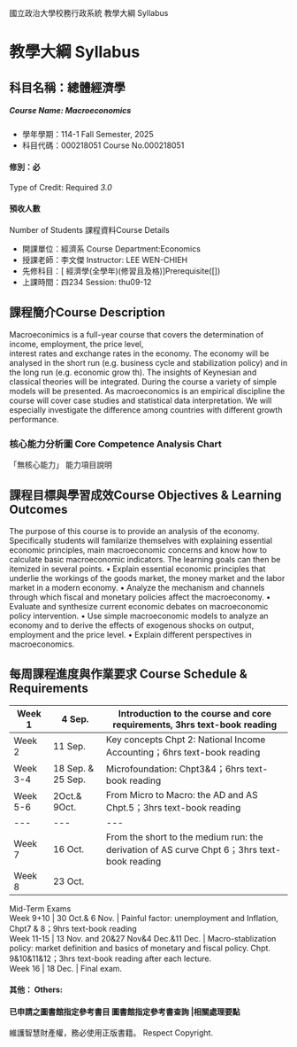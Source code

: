國立政治大學校務行政系統 教學大綱 Syllabus
# 教學大綱 Syllabus
##  科目名稱：總體經濟學
#####  Course Name: Macroeconomics
  * 學年學期：114-1 Fall Semester, 2025 
  * 科目代碼：000218051 Course No.000218051
#### 修別：必
Type of Credit: Required 
_3.0_
#### 預收人數
Number of Students
課程資料Course Details
  * 開課單位：經濟系 Course Department:Economics 
  * 授課老師：李文傑 Instructor: LEE WEN-CHIEH 
  * 先修科目：[ 經濟學(全學年)(修習且及格)]Prerequisite([])
  * 上課時間：四234 Session: thu09-12
##  課程簡介Course Description
Macroeconimics is a full-year course that covers the determination of income, employment, the price level,  
interest rates and exchange rates in the economy. The economy will be analysed in the short run (e.g. business cycle and stabilization policy) and in the long run (e.g. economic grow th). The insights of Keynesian and classical theories will be integrated. During the course a variety of simple models will be presented. As macroeconomics is an empirical discipline the course will cover case studies and statistical data interpretation. We will especially investigate the difference among countries with different growth performance.
###  核心能力分析圖 Core Competence Analysis Chart
「無核心能力」 
能力項目說明
##  課程目標與學習成效Course Objectives & Learning Outcomes 
The purpose of this course is to provide an analysis of the economy. Specifically students will familarize themselves with explaining essential economic principles, main macroeconomic concerns and know how to calculate basic macroeconomic indicators. The learning goals can then be itemized in several points.
• Explain essential economic principles that underlie the workings of the goods market, the money market and the labor market in a modern economy.
• Analyze the mechanism and channels through which fiscal and monetary policies affect the macroeconomy.
• Evaluate and synthesize current economic debates on macroeconomic policy intervention.
• Use simple macroeconomic models to analyze an economy and to derive the effects of exogenous shocks on output, employment and the price level.
• Explain different perspectives in macroeconomics.
##  每周課程進度與作業要求 Course Schedule & Requirements
Week 1 |  4 Sep. |  Introduction to the course and core requirements, 3hrs text-book reading  
---|---|---  
Week 2 |  11 Sep. |  Key concepts Chpt 2: National Income Accounting；6hrs text-book reading  
Week 3-4 |  18 Sep. & 25 Sep. |  Microfoundation: Chpt3&4；6hrs text-book reading  
Week 5-6 |  2Oct.& 9Oct. |  From Micro to Macro: the AD and AS Chpt.5；3hrs text-book reading  
---|---|---  
Week 7 |  16 Oct.  |  From the short to the medium run: the derivation of AS curve Chpt 6；3hrs text-book reading  
Week 8 | 23 Oct. |   
Mid-Term Exams  
Week 9+10 | 30 Oct.& 6 Nov. |  Painful factor: unemployment and Inflation, Chpt7 & 8；9hrs text-book reading  
Week 11-15 | 13 Nov. and 20&27 Nov&4 Dec.&11 Dec. | Macro-stablization policy: market definition and basics of monetary and fiscal policy. Chpt. 9&10&11&12；3hrs text-book reading after each lecture.  
Week 16 |  18 Dec. |  Final exam.   
####  其他： Others:
####  已申請之圖書館指定參考書目  圖書館指定參考書查詢 |相關處理要點
維護智慧財產權，務必使用正版書籍。 Respect Copyright.